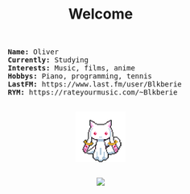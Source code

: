 <body>
  <center>
    <h1 align="center"> Welcome </h1>
    <br>
    <div align="left">
      <pre>
        <b>Name:</b> Oliver
        <b>Currently:</b> Studying
        <b>Interests:</b> Music, films, anime
        <b>Hobbys:</b> Piano, programming, tennis
        <b>LastFM:</b> https://www.last.fm/user/Blkberie
        <b>RYM:</b> https://rateyourmusic.com/~Blkberie
      </pre>
    </div>
    <div align="center">
      <img src="assets/kyubey.gif" align="center" width="100" height="100">
    </div>
    <br>
    <div>
      <p align="center">
        <a href="www.linkedin.com/in/oliverstaddon" target="_blank"><img src="https://custom-icon-badges.demolab.com/badge/LinkedIn-0A66C2?logo=linkedin-white&logoColor=fff"/></a>
      </p>
    </div>
  </center>
</body>

<!--
<body>
  <center>
<h1 align="center"> ~ 𝓦𝓮𝓵𝓬𝓸𝓶𝓮 𝓽𝓸 𝓶𝔂 𝓹𝓻𝓸𝓯𝓲𝓵𝓮 ~ </h1>
<br>
<div align="center">
  <img src="https://media1.tenor.com/m/RCSFrOJJzocAAAAd/zixload.gif">
  <P> <a href="https://www.youtube.com/watch?v=U8d8h7lIzFQ"> 𝓓𝓲𝓼𝓬𝓸 𝓒𝓻𝓲𝓶𝓼𝓸𝓷 - 𝓒𝓠 </a></P>
</div>

<h2 align="center"> ~ 𝓐𝓫𝓸𝓾𝓽 𝓶𝓮 ~ </h2>
  <div align="center">
<img src="https://media.discordapp.net/attachments/902872752434872350/937459259933868063/khat-cat.gif?ex=679751b8&is=67960038&hm=ac564aeec4d6d376bfb703a2de891b49340d775d0dd5d24a4425a58d48a6c3b7&" align="right">
  </div>
<li>
<b>Name:</b> Oliver
</li>
<li>
  <b>Currently:</b> Studying
</li>
<li>
  <b>Interests:</b> Music, films, anime
<li>
<b>Hobbys:</b> Piano, programming, tennis
</li>
<li>
  <b>LastFM:</b> https://www.last.fm/user/Blkberie
</li>
<li>
  <b>RYM:</b> https://rateyourmusic.com/~Blkberie
</li>
<br><br><br><br>
</div>
<div>

  
<h2 align="center"> ~ 𝓦𝓱𝓪𝓽 𝓘 𝓬𝓪𝓷 𝓭𝓸 ~ </h2>
<p>
  <div align="center">
<img src="https://media1.tenor.com/m/quCXH5D5PtIAAAAd/anime-frieren.gif" align="right" width="298" height="169">
  </div>
</div>
<div>
  <br>
<p align="center">
  I code in these languages and also have experience in game engines and stuff. I've made a few games and done many mini-projects to develop my skills.
  <br><br>
    <img src="https://custom-icon-badges.demolab.com/badge/C%23-%23239120.svg?logo=cshrp&logoColor=white"/> 
    <img src="https://img.shields.io/badge/Java-%23ED8B00.svg?logo=openjdk&logoColor=white"/>
    <img src="https://img.shields.io/badge/HTML-%23E34F26.svg?logo=html5&logoColor=white"/> 
    <img src="https://img.shields.io/badge/CSS-1572B6?logo=css3&logoColor=fff"/>
    <img src="https://custom-icon-badges.demolab.com/badge/Visual%20Studio%20Code-0078d7.svg?logo=vsc&logoColor=white"/> 
    <img src="https://img.shields.io/badge/Blender-%23F5792A.svg?logo=blender&logoColor=white"/> 
    <img src="https://img.shields.io/badge/Unity-%23000000.svg?logo=unity&logoColor=white"/> 
  <br>
</p>

<br>
<h2 align="center"> ~ 𝓜𝔂 𝓵𝓲𝓷𝓴𝓼 ~ </h2>
<br>
<p align="center">
  <a href="www.linkedin.com/in/oliverstaddon" target="_blank"><img src="https://custom-icon-badges.demolab.com/badge/LinkedIn-0A66C2?logo=linkedin-white&logoColor=fff"/></a>
</p>
</div>
<br>

<div>
<h2 align="center"> ~ 𝓣𝓱𝓪𝓷𝓴𝓼 𝓯𝓸𝓻 𝓻𝓮𝓪𝓭𝓲𝓷𝓰 ~ </h2>
<div align="center">
<img src="https://media1.tenor.com/m/yFmuhKuxussAAAAd/suzume.gif">
</div>
<hr>
</div>
</div>
    </center>
</body>

-->

<!--
**oliverstaddon/oliverstaddon** is a ✨ _special_ ✨ repository because its `README.md` (this file) appears on your GitHub profile.

Here are some ideas to get you started:

- 🔭 I’m currently working on ...
- 🌱 I’m currently learning ...
- 👯 I’m looking to collaborate on ...
- 🤔 I’m looking for help with ...
- 💬 Ask me about ...
- 📫 How to reach me: ...
- 😄 Pronouns: ...
- ⚡ Fun fact: ...
-->

